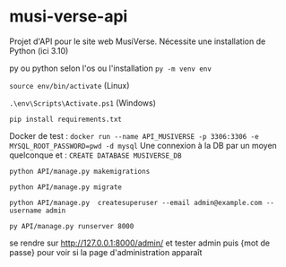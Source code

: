 # musi-verse-api
Projet d'API pour le site web MusiVerse.
Nécessite une installation de Python (ici 3.10)

py ou python selon l'os ou l'installation
`py -m venv env `

`source env/bin/activate` (Linux)

`.\env\Scripts\Activate.ps1` (Windows)

`pip install requirements.txt`

Docker de test :
`docker run --name API_MUSIVERSE -p 3306:3306 -e MYSQL_ROOT_PASSWORD=pwd -d mysql`
Une connexion à la DB par un moyen quelconque et : 
`CREATE DATABASE MUSIVERSE_DB`


`python API/manage.py makemigrations`

`python API/manage.py migrate`

`python API/manage.py  createsuperuser --email admin@example.com --username admin`

`py API/manage.py runserver 8000`

se rendre sur http://127.0.0.1:8000/admin/ et tester admin puis {mot de passe} pour voir si la page d'administration apparaît

